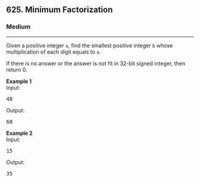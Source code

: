 <h2>625. Minimum Factorization</h2><h3>Medium</h3><hr><div><p>Given a positive integer <code>a</code>, find the smallest positive integer <code>b</code> whose multiplication of each digit equals to <code>a</code>. </p>

<p>
If there is no answer or the answer is not fit in 32-bit signed integer, then return 0.</p>

<p>
<b>Example 1</b><br>
Input:
</p><pre>48 </pre>
Output:
<pre>68</pre>
<p></p>

<p>
<b>Example 2</b><br>
Input: 
</p><pre>15</pre>

Output:
<pre>35</pre>
<p></p></div>